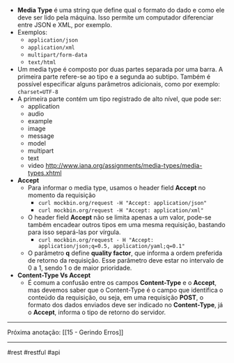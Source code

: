 - **Media Type** é uma string que define qual o formato do dado e como ele deve ser lido pela máquina. Isso permite um computador diferenciar entre JSON e XML, por exemplo.
- Exemplos:
	- `application/json`
	- `application/xml`
	- `multipart/form-data`
	- `text/html`
- Um media type é composto por duas partes separada por uma barra. A primeira parte refere-se ao tipo e a segunda ao subtipo. Também é possível especificar alguns parâmetros adicionais, como por exemplo: `charset=UTF-8`
- A primeira parte contém um tipo registrado de alto nível, que pode ser:
	- application
	- audio
	- example
	- image
	- message
	- model
	- multipart
	- text
	- video
http://www.iana.org/assignments/media-types/media-types.xhtml
- **Accept**
	- Para informar o media type, usamos o header field **Accept** no momento da requisição
		- `curl mockbin.org/request -H "Accept: application/json"`
		- `curl mockbin.org/request -H "Accept: application/xml"`
	- O header field **Accept** não se limita apenas a um valor, pode-se também encadear outros tipos em uma mesma requisição, bastando para isso separá-las por vírgula.
		- `curl mockbin.org/request - H "Accept: application/json;q=0.5, application/yaml;q=0.1"`
	- O parâmetro **q** define **quality factor**, que informa a ordem preferida de retorno da requisição. Esse parâmetro deve estar no intervalo de 0 a 1, sendo 1 o de maior prioridade.
- **Content-Type Vs Accept**
	- É comum a confusão entre os campos **Content-Type** e o **Accept**, mas devemos saber que o Content-Type é o campo que identifica o conteúdo da requisição, ou seja, em uma requisição **POST**, o formato dos dados enviados deve ser indicado no **Content-Type**, já o **Accept**, informa o tipo de retorno do servidor.

---
Próxima anotação: [[15 - Gerindo Erros]]

---
#rest #restful #api